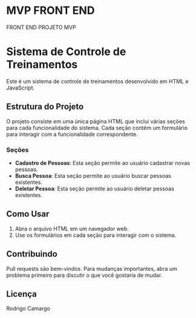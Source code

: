# MVP FRONT END
FRONT END PROJETO MVP
# Sistema de Controle de Treinamentos

Este é um sistema de controle de treinamentos desenvolvido em HTML e JavaScript.

## Estrutura do Projeto

O projeto consiste em uma única página HTML que inclui várias seções para cada funcionalidade do sistema. Cada seção contém um formulário para interagir com a funcionalidade correspondente.

### Seções

- **Cadastro de Pessoas**: Esta seção permite ao usuário cadastrar novas pessoas.
- **Busca Pessoa**: Esta seção permite ao usuário buscar pessoas existentes.
- **Deletar Pessoa**: Esta seção permite ao usuário deletar pessoas existentes.

## Como Usar

1. Abra o arquivo HTML em um navegador web.
2. Use os formulários em cada seção para interagir com o sistema.

## Contribuindo

Pull requests são bem-vindos. Para mudanças importantes, abra um problema primeiro para discutir o que você gostaria de mudar.

## Licença

Rodrigo Camargo


